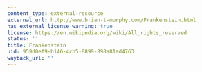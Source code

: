 ```yaml
---
content_type: external-resource
external_url: http://www.brian-t-murphy.com/Frankenstein.html
has_external_license_warning: true
license: https://en.wikipedia.org/wiki/All_rights_reserved
status: ''
title: Frankenstein
uid: 959d0ef9-b146-4cb5-8899-898a81ad4763
wayback_url: ''
---
```

